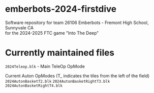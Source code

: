 # emberbots-2024-firstdive
Software repository for team 26106 Emberbots - Fremont High School, Sunnyvale CA  
for the 2024-2025 FTC game "Into The Deep"

# Currently maintained files
`2024Teleop.blk` - Main TeleOp OpMode  
  
Current Auton OpModes (T_ indicates the tiles from the left of the field)
`2024AutonBasketT2.blk`
`2024AutonBasketRightT3.blk`
`2024AutonBasketRightT4.blk`
